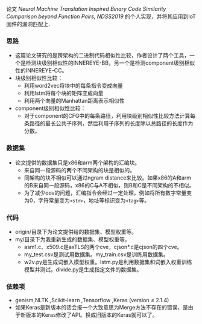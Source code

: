 论文 *Neural Machine Translation Inspired Binary Code Similarity Comparison beyond Function Pairs, NDSS2019* 的个人实现，并将其应用到IoT固件的漏洞匹配上.
### 思路
+ 这篇论文研究的是跨架构的二进制代码相似性比较，作者设计了两个工具，一个是检测块级别相似性的INNEREYE-BB，另一个是检测component级别相似性的INNEREYE-CC。
+ 块级别相似性比较：
    + 利用word2vec将块中的每条指令变成向量
    + 利用lstm将每个块的矩阵变成向量
    + 利用两个向量的Manhattan距离表示相似性
+ component级别相似性比较：
    + 对于component的CFG中的每条路径，利用块级别相似性比较方法计算每条路径的最长公共子序列，然后利用子序列的长度除以总路径的长度作为分数。
### 数据集
+ 论文提供的数据集只是x86和arm两个架构的汇编块。
    + 来自同一段源码的两个不同架构的块是相似的。
    + 同架构的块不相似可以通过ngram distance来比较。如果x86的A和arm的B来自同一段源码，x86的C与A不相似，则B和C是不同架构的不相似。
    + 为了减少oov的问题，汇编指令会经过一定处理，例如将所有数字常量变为0，字符常量变为`<str>`，地址等标识变为`<tag>`等。
### 代码
+ origin/目录下为论文提供给的数据集、模型权重等。
+ my/目录下为我重新生成的数据集、模型权重等。
    +  asm1.c、x509.c是axTLS的两个cve，cjson*.c是cjson的四个cve。
    + my_test.csv是测试用数据集。my_train.csv是训练用数据集。
    + w2v.py是生成词嵌入模型权重。lstm.py是利用数据集和词嵌入权重训练模型并测试。divide.py是生成指定文件的数据集。
### 依赖项
+ genism,NLTK ,Scikit-learn ,Tensorflow ,Keras (version ≤ 2.1.4)
+ 如果Keras是新版本的话会报一个大致意思为Merge方法不存在的错误，是由于新版本的Keras修改了API。换成旧版本的Keras就可以了。